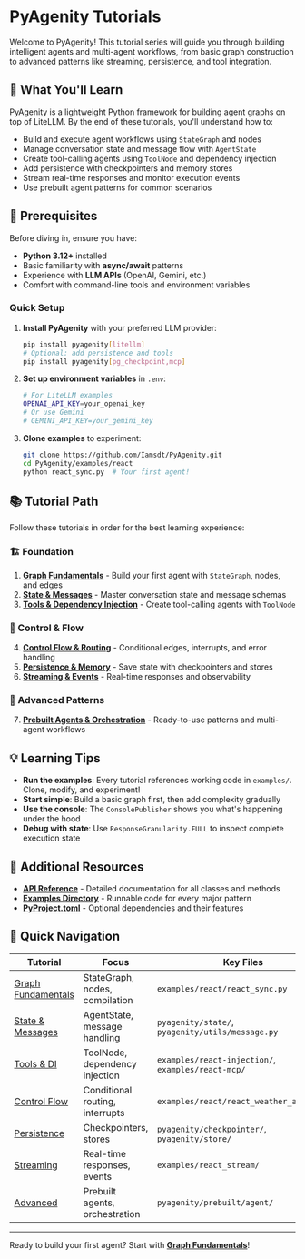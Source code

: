 # PyAgenity Tutorials

Welcome to PyAgenity! This tutorial series will guide you through building intelligent agents and multi-agent workflows, from basic graph construction to advanced patterns like streaming, persistence, and tool integration.

## 🎯 What You'll Learn

PyAgenity is a lightweight Python framework for building agent graphs on top of LiteLLM. By the end of these tutorials, you'll understand how to:

- Build and execute agent workflows using `StateGraph` and nodes
- Manage conversation state and message flow with `AgentState`
- Create tool-calling agents using `ToolNode` and dependency injection
- Add persistence with checkpointers and memory stores
- Stream real-time responses and monitor execution events
- Use prebuilt agent patterns for common scenarios

## 🚀 Prerequisites

Before diving in, ensure you have:

- **Python 3.12+** installed
- Basic familiarity with **async/await** patterns
- Experience with **LLM APIs** (OpenAI, Gemini, etc.)
- Comfort with command-line tools and environment variables

### Quick Setup

1. **Install PyAgenity** with your preferred LLM provider:
   ```bash
   pip install pyagenity[litellm]
   # Optional: add persistence and tools
   pip install pyagenity[pg_checkpoint,mcp]
   ```

2. **Set up environment variables** in `.env`:
   ```bash
   # For LiteLLM examples
   OPENAI_API_KEY=your_openai_key
   # Or use Gemini
   # GEMINI_API_KEY=your_gemini_key
   ```

3. **Clone examples** to experiment:
   ```bash
   git clone https://github.com/Iamsdt/PyAgenity.git
   cd PyAgenity/examples/react
   python react_sync.py  # Your first agent!
   ```

## 📚 Tutorial Path

Follow these tutorials in order for the best learning experience:

### 🏗️ Foundation
1. **[Graph Fundamentals](graph.md)** - Build your first agent with `StateGraph`, nodes, and edges
2. **[State & Messages](state.md)** - Master conversation state and message schemas  
3. **[Tools & Dependency Injection](adapter.md)** - Create tool-calling agents with `ToolNode`

### 🔀 Control & Flow  
4. **[Control Flow & Routing](graph.md#control-flow)** - Conditional edges, interrupts, and error handling
5. **[Persistence & Memory](checkpointer.md)** - Save state with checkpointers and stores
6. **[Streaming & Events](publisher.md)** - Real-time responses and observability

### 🎯 Advanced Patterns
7. **[Prebuilt Agents & Orchestration](misc/advanced_patterns.md)** - Ready-to-use patterns and multi-agent workflows

## 💡 Learning Tips

- **Run the examples**: Every tutorial references working code in `examples/`. Clone, modify, and experiment!
- **Start simple**: Build a basic graph first, then add complexity gradually
- **Use the console**: The `ConsolePublisher` shows you what's happening under the hood
- **Debug with state**: Use `ResponseGranularity.FULL` to inspect complete execution state

## 📖 Additional Resources

- **[API Reference](../reference/)** - Detailed documentation for all classes and methods
- **[Examples Directory](../../examples/)** - Runnable code for every major pattern
- **[PyProject.toml](../../pyproject.toml)** - Optional dependencies and their features

## 🔗 Quick Navigation

| Tutorial | Focus | Key Files |
|----------|-------|-----------|
| [Graph Fundamentals](graph.md) | StateGraph, nodes, compilation | `examples/react/react_sync.py` |
| [State & Messages](state.md) | AgentState, message handling | `pyagenity/state/`, `pyagenity/utils/message.py` |
| [Tools & DI](adapter.md) | ToolNode, dependency injection | `examples/react-injection/`, `examples/react-mcp/` |
| [Control Flow](graph.md#control-flow) | Conditional routing, interrupts | `examples/react/react_weather_agent.py` |
| [Persistence](checkpointer.md) | Checkpointers, stores | `pyagenity/checkpointer/`, `pyagenity/store/` |
| [Streaming](publisher.md) | Real-time responses, events | `examples/react_stream/` |
| [Advanced](misc/advanced_patterns.md) | Prebuilt agents, orchestration | `pyagenity/prebuilt/agent/` |

---

Ready to build your first agent? Start with **[Graph Fundamentals](graph.md)**!
